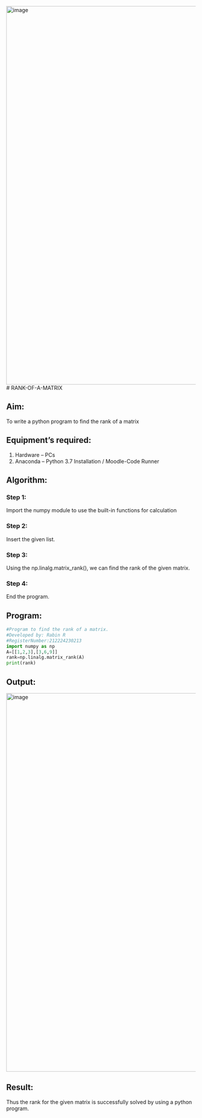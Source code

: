 <img width="1919" height="1005" alt="image" src="https://github.com/user-attachments/assets/9e18d0a8-9a58-4385-8020-f107cab57a18" /># RANK-OF-A-MATRIX
## Aim:
To write a python program to find the rank of a matrix
## Equipment’s required:
1. 	Hardware – PCs
2. 	Anaconda – Python 3.7 Installation / Moodle-Code Runner
## Algorithm:
### Step 1: 
Import the numpy module to use the built-in functions for calculation
### Step 2:
Insert the given list.
### Step 3: 
Using the np.linalg.matrix_rank(), we can find the rank of the given matrix.
### Step 4: 
End the program.


## Program:
~~~python
#Program to find the rank of a matrix.
#Developed by: Rabin R
#RegisterNumber:212224230213
import numpy as np
A=[[1,2,3],[3,6,9]]
rank=np.linalg.matrix_rank(A)
print(rank)
~~~
## Output:
<img width="1919" height="1005" alt="image" src="https://github.com/user-attachments/assets/28f71271-9550-494e-ae4c-ab4afb6d4cb4" />

## Result:
Thus the rank for the given matrix is successfully solved by  using a python program.

